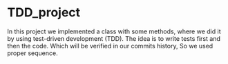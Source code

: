 # TDD_project
In this project we implemented a class with some methods, where we did it by using test-driven development (TDD). The idea is to write tests first and then the code. Which will be verified in our commits history, So we used proper sequence.
